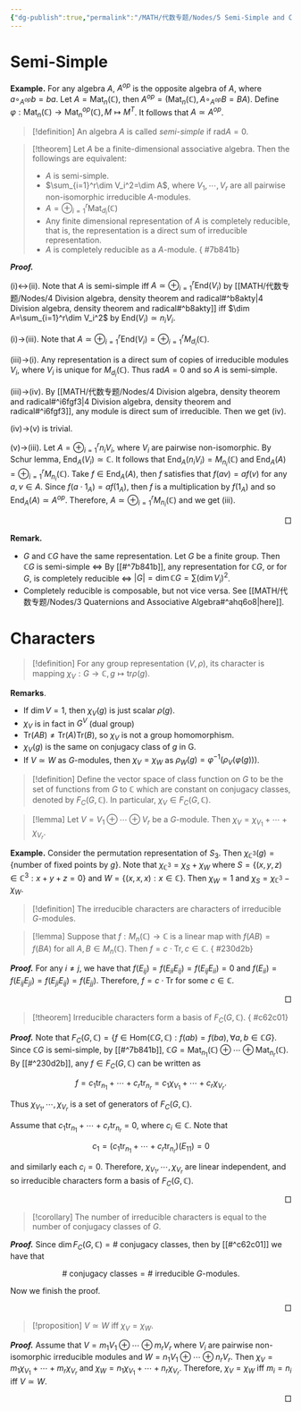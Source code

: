```yaml
---
{"dg-publish":true,"permalink":"/MATH/代数专题/Nodes/5 Semi-Simple and Characters/","dgPassFrontmatter":true}
---
```



# Semi-Simple

**Example.** For any algebra $A$, $A^{op}$ is the opposite algebra of $A$, where $a\circ_{A^{op}}b=ba$. Let $A=\mathrm{Mat}_n(\mathbb{C})$, then $A^{op}=(\mathrm{Mat}_n(\mathbb{C}),A\circ_{A^{op}}B=BA)$. Define $\varphi:\mathrm{Mat}_n(\mathbb{C})\to \mathrm{Mat}_n^{op}(\mathbb{C}),M\mapsto M^T$. It follows that $A\simeq A^{op}$.  

> [!definition]
> An algebra $A$ is called *semi-simple* if $\mathrm{rad}A=0$.

> [!theorem]
> Let $A$ be a finite-dimensional associative algebra. Then the followings are equivalent:
> - $A$ is semi-simple.
> - $\sum_{i=1}^r\dim V_i^2=\dim A$, where $V_1,\cdots,V_r$ are all pairwise non-isomorphic irreducible $A$-modules.
> - $A=\oplus_{i=1}^r\mathrm{Mat}_{d_i}(\mathbb{C})$
> - Any finite dimensional representation of $A$ is completely reducible, that is, the representation is a direct sum of irreducible representation.
> - $A$ is completely reducible as a $A$-module.
{ #7b841b}


**_Proof._**

(i)<->(ii). Note that $A$ is semi-simple iff $A\simeq\oplus_{i=1}^r\mathrm{End}(V_i)$ by [[MATH/代数专题/Nodes/4 Division algebra, density theorem and radical#^b8akty\|4 Division algebra, density theorem and radical#^b8akty]] iff $\dim A=\sum_{i=1}^r\dim V_i^2$ by $\mathrm{End}(V_i)\simeq n_iV_i$.

(i)->(iii). Note that $A\simeq\oplus_{i=1}^r\mathrm{End}(V_i)=\oplus_{i=1}^rM_{d_i}(\mathbb{C})$. 

(iii)->(i). Any representation is a direct sum of copies of irreducible modules $V_i$, where $V_i$ is unique for $M_{d_i}(\mathbb{C})$. Thus $\mathrm{rad} A=0$ and so $A$ is semi-simple.

(iii)->(iv). By [[MATH/代数专题/Nodes/4 Division algebra, density theorem and radical#^i6fgf3\|4 Division algebra, density theorem and radical#^i6fgf3]], any module is direct sum of irreducible. Then we get (iv).

(iv)->(v) is trivial. 

(v)->(iii). Let $A=\oplus_{i=1}^r n_iV_i$, where $V_i$ are pairwise non-isomorphic. By Schur lemma, $\mathrm{End}_A(V_i)\simeq \mathbb{C}$. It follows that $\mathrm{End}_A(n_iV_i)=M_{n_i}(\mathbb{C})$ and $\mathrm{End}_A(A)=\oplus_{i=1}^rM_{n_i}(\mathbb{C})$. Take $f\in\mathrm{End}_A(A)$, then $f$ satisfies that $f(av)=af(v)$ for any $a,v\in A$. Since $f(a\cdot1_A)=af(1_A)$, then $f$ is a multiplication by $f(1_A)$ and so $\mathrm{End}_A(A)\simeq A^{op}$. Therefore, $A\simeq\oplus_{i=1}^r M_{n_i}(\mathbb{C})$ and we get (iii). 
<p align="right">□</p>


**Remark.** 
- $G$ and $\mathbb{C}G$ have the same representation. Let $G$ be a finite group. Then $\mathbb{C}G$ is semi-simple $\iff$ By [[#^7b841b]], any representation for $\mathbb{C}G$, or for $G$, is completely reducible $\iff$ $|G|=\dim\mathbb{C}G=\sum(\dim V_i)^2$. 
- Completely reducible is composable, but not vice versa. See [[MATH/代数专题/Nodes/3 Quaternions and Associative Algebra#^ahq6o8\|here]].

# Characters

> [!definition]
> For any group representation $(V,\rho)$, its character is mapping $\chi_V:G\to \mathbb{C},g\mapsto\mathrm{tr}\rho(g)$. 

**Remarks**. 
- If $\dim V=1$, then $\chi_V(g)$ is just scalar $\rho(g)$.
- $\chi_V$ is in fact in $G^V$ (dual group)
- $\mathrm{Tr}(AB)\neq\mathrm{Tr}(A)\mathrm{Tr}(B)$, so $\chi_V$ is not a group homomorphism.
- $\chi_V(g)$ is the same on conjugacy class of $g$ in G.
- If $V\simeq W$ as $G$-modules, then $\chi_V=\chi_W$ as $\rho_W(g)=\varphi^{-1}(\rho_V(\varphi(g)))$. 

> [!definition]
> Define the vector space of class function on $G$ to be the set of functions from $G$ to $\mathbb{C}$ which are constant on conjugacy classes, denoted by $F_C(G,\mathbb{C})$. In particular, $\chi_V\in F_C(G,\mathbb{C})$.

> [!lemma]
> Let $V=V_1\oplus\cdots\oplus V_r$ be a $G$-module. Then $\chi_V=\chi_{V_1}+\cdots+\chi_{V_r}$. 

**Example.** Consider the permutation representation of $S_3$. Then $\chi_{\mathbb{C}^3}(g)=\{\mbox{number of fixed points by }g\}$. Note that $\chi_{\mathbb{C}^3}=\chi_{S}+\chi_W$ where $S=\{(x,y,z)\in \mathbb{C}^3:x+y+z=0\}$ and $W=\{(x,x,x):x\in \mathbb{C}\}$. Then $\chi_W= 1$ and $\chi_S=\chi_{\mathbb{C}^3}-\chi_W$. 

> [!definition]
> The irreducible characters are characters of irreducible $G$-modules.


> [!lemma]
> Suppose that $f:M_n(\mathbb{C})\to \mathbb{C}$ is a linear map with $f(AB)=f(BA)$ for all $A,B\in M_n(\mathbb{C})$. Then $f=c\cdot \mathrm{Tr},c\in \mathbb{C}$.
{ #230d2b}


**_Proof._**
For any $i\neq j$, we have that $f(E_{ij})=f(E_{ii}E_{ij})=f(E_{ij}E_{ii})=0$ and $f(E_{ii})=f(E_{ij}E_{ji})=f(E_{ji}E_{ij})=f(E_{jj})$. Therefore, $f=c\cdot\mathrm{Tr}$ for some $c\in\mathbb{C}$. 
<p align="right">□</p>


> [!theorem]
> Irreducible characters form a basis of $F_C(G,\mathbb{C})$.
{ #c62c01}


**_Proof._**
Note that $F_C(G,\mathbb{C})=\{f\in\mathrm{Hom}(\mathbb{C}G,\mathbb{C}):f(ab)=f(ba),\forall a,b\in \mathbb{C}G\}$. Since $\mathbb{C}G$ is semi-simple, by [[#^7b841b]], $\mathbb{C}G=\mathrm{Mat}_{n_1}(\mathbb{C})\oplus\cdots\oplus\mathrm{Mat}_{n_r}(\mathbb{C})$. By [[#^230d2b]], any $f\in F_C(G,\mathbb{C})$ can be written as 

$$f=c_1\mathrm{tr}_{n_1}+\cdots+c_r\mathrm{tr}_{n_r}=c_1\chi_{V_1}+\cdots+c_r\chi_{V_r}.$$

Thus $\chi_{V_1},\cdots,\chi_{V_r}$ is a set of generators of $F_C(G,\mathbb{C})$. 

Assume that $c_1\mathrm{tr}_{n_1}+\cdots+c_r\mathrm{tr}_{n_r}=0$, where $c_i\in \mathbb{C}$. Note that 

$$c_1=(c_1\mathrm{tr}_{n_1}+\cdots+c_r\mathrm{tr}_{n_r})(E_{11})=0$$

and similarly each $c_i=0$. Therefore, $\chi_{V_1},\cdots,\chi_{V_r}$ are linear independent, and so irreducible characters form a basis of $F_C(G,\mathbb{C})$.
<p align="right">□</p>


> [!corollary]
> The number of irreducible characters is equal to the number of conjugacy classes of $G$.

**_Proof._**
Since $\dim F_C(G,\mathbb{C})=\#\mbox{ conjugacy classes}$, then by [[#^c62c01]] we have that 

$$\#\mbox{ conjugacy classes}=\#\mbox{ irreducible }G\mbox{-modules}.$$

Now we finish the proof.
<p align="right">□</p>


> [!proposition]
> $V\simeq W$ iff $\chi_V=\chi_W$.

**_Proof._**
Assume that $V=m_1V_1\oplus\cdots\oplus m_rV_r$ where $V_i$ are pairwise non-isomorphic irreducible modules and $W=n_1V_1\oplus\cdots\oplus n_r V_r$. Then $\chi_V=m_1\chi_{V_1}+\cdots+m_r\chi_{V_r}$ and $\chi_{W}=n_1\chi_{V_1}+\cdots+n_r\chi_{V_r}$. Therefore, $\chi_V=\chi_W$ iff $m_i=n_i$ iff $V\simeq W$. 
<p align="right">□</p>

